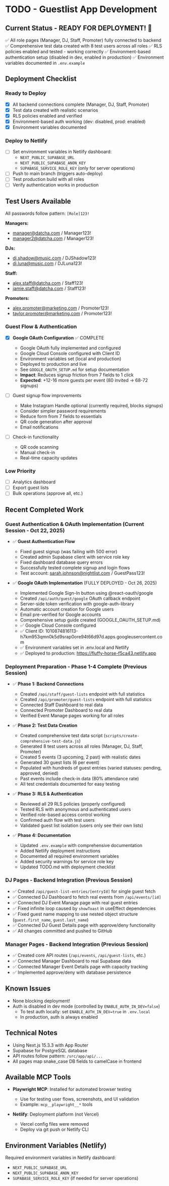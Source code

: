 # TODO - Guestlist App Development

## Current Status - READY FOR DEPLOYMENT! 🚀
✅ All role pages (Manager, DJ, Staff, Promoter) fully connected to backend
✅ Comprehensive test data created with 8 test users across all roles
✅ RLS policies enabled and tested - working correctly
✅ Environment-based authentication setup (disabled in dev, enabled in production)
✅ Environment variables documented in `.env.example`

## Deployment Checklist

### Ready to Deploy
- [x] All backend connections complete (Manager, DJ, Staff, Promoter)
- [x] Test data created with realistic scenarios
- [x] RLS policies enabled and verified
- [x] Environment-based auth working (dev: disabled, prod: enabled)
- [x] Environment variables documented

### Deploy to Netlify
- [ ] Set environment variables in Netlify dashboard:
  - `NEXT_PUBLIC_SUPABASE_URL`
  - `NEXT_PUBLIC_SUPABASE_ANON_KEY`
  - `SUPABASE_SERVICE_ROLE_KEY` (only for server operations)
- [ ] Push to main branch (triggers auto-deploy)
- [ ] Test production build with all roles
- [ ] Verify authentication works in production

## Test Users Available
All passwords follow pattern: `[Role]123!`

**Managers:**
- manager@datcha.com / Manager123!
- manager2@datcha.com / Manager123!

**DJs:**
- dj.shadow@music.com / DJShadow123!
- dj.luna@music.com / DJLuna123!

**Staff:**
- alex.staff@datcha.com / Staff123!
- jamie.staff@datcha.com / Staff123!

**Promoters:**
- alex.promoter@marketing.com / Promoter123!
- taylor.promoter@marketing.com / Promoter123!

### Guest Flow & Authentication
- [x] **Google OAuth Configuration** ✅ COMPLETE
  - Google OAuth fully implemented and configured
  - Google Cloud Console configured with Client ID
  - Environment variables set (local and production)
  - Deployed to production and live
  - See `GOOGLE_OAUTH_SETUP.md` for setup documentation
  - **Impact**: Reduces signup friction from 7 fields to 1 click
  - **Expected**: +12-16 more guests per event (80 invited → 68-72 signups)

- [ ] Guest signup flow improvements
  - Make Instagram Handle optional (currently required, blocks signups)
  - Consider simpler password requirements
  - Reduce form from 7 fields to essentials
  - QR code generation after approval
  - Email notifications

- [ ] Check-in functionality
  - QR code scanning
  - Manual check-in
  - Real-time capacity updates

### Low Priority
- [ ] Analytics dashboard
- [ ] Export guest lists
- [ ] Bulk operations (approve all, etc.)

## Recent Completed Work

### Guest Authentication & OAuth Implementation (Current Session - Oct 22, 2025)
- ✅ **Guest Authentication Flow**
  - Fixed guest signup (was failing with 500 error)
  - Created admin Supabase client with service role key
  - Fixed dashboard database query errors
  - Successfully tested complete signup and login flows
  - Test account: sarah.johnson@nightlist.com / GuestPass123!

- ✅ **Google OAuth Implementation** (FULLY DEPLOYED - Oct 26, 2025)
  - Implemented Google Sign-In button using @react-oauth/google
  - Created `/api/auth/guest/google` OAuth callback endpoint
  - Server-side token verification with google-auth-library
  - Automatic account creation for Google users
  - Email pre-verified for Google accounts
  - Comprehensive setup guide created (GOOGLE_OAUTH_SETUP.md)
  - ✅ Google Cloud Console configured
  - ✅ Client ID: 1010874816113-h7km953qmn0k5d9srap0ore94t66d97d.apps.googleusercontent.com
  - ✅ Environment variables set in .env.local and Netlify
  - ✅ Deployed to production: https://fluffy-horse-f5ca43.netlify.app

### Deployment Preparation - Phase 1-4 Complete (Previous Session)
- ✅ **Phase 1: Backend Connections**
  - Created `/api/staff/guest-lists` endpoint with full statistics
  - Created `/api/promoter/guest-lists` endpoint with full statistics
  - Connected Staff Dashboard to real data
  - Connected Promoter Dashboard to real data
  - Verified Event Manage pages working for all roles

- ✅ **Phase 2: Test Data Creation**
  - Created comprehensive test data script (`scripts/create-comprehensive-test-data.js`)
  - Generated 8 test users across all roles (Manager, DJ, Staff, Promoter)
  - Created 5 events (3 upcoming, 2 past) with realistic dates
  - Generated 30 guest lists (6 per event)
  - Populated with hundreds of guest entries (varied statuses: pending, approved, denied)
  - Past events include check-in data (80% attendance rate)
  - All test credentials documented for easy testing

- ✅ **Phase 3: RLS & Authentication**
  - Reviewed all 29 RLS policies (properly configured)
  - Tested RLS with anonymous and authenticated users
  - Verified role-based access control working
  - Confirmed auth flow with test users
  - Validated guest list isolation (users only see their own lists)

- ✅ **Phase 4: Documentation**
  - Updated `.env.example` with comprehensive documentation
  - Added Netlify deployment instructions
  - Documented all required environment variables
  - Added security warnings for service role key
  - Updated TODO.md with deployment checklist

### DJ Pages - Backend Integration (Previous Session)
- ✅ Created `/api/guest-list-entries/[entryId]` for single guest fetch
- ✅ Connected DJ Dashboard to fetch real events from `/api/events/[id]`
- ✅ Connected DJ Event Manage page with real guest entries
- ✅ Fixed infinite loop caused by `showToast` in useEffect dependencies
- ✅ Fixed guest name mapping to use nested object structure (`guest.first_name`, `guest.last_name`)
- ✅ Connected DJ Guest Details page with approve/deny functionality
- ✅ All changes committed and pushed to GitHub

### Manager Pages - Backend Integration (Previous Session)
- ✅ Created core API routes (`/api/events`, `/api/guest-lists`, etc.)
- ✅ Connected Manager Dashboard to real Supabase data
- ✅ Connected Manager Event Details page with capacity tracking
- ✅ Implemented approve/deny with database persistence

## Known Issues
- None blocking deployment!
- Auth is disabled in dev mode (controlled by `ENABLE_AUTH_IN_DEV=false`)
  - To test auth locally: set `ENABLE_AUTH_IN_DEV=true` in `.env.local`
  - In production, auth is always enabled

## Technical Notes
- Using Next.js 15.3.3 with App Router
- Supabase for PostgreSQL database
- API routes follow pattern: `/src/app/api/...`
- All pages map snake_case DB fields to camelCase in frontend

## Available MCP Tools
- **Playwright MCP**: Installed for automated browser testing
  - Use for testing user flows, screenshots, and UI validation
  - Example: `mcp__playwright__*` tools

- **Netlify**: Deployment platform (not Vercel)
  - Vercel config files were removed
  - Deploy via git push or Netlify CLI

## Environment Variables (Netlify)
Required environment variables in Netlify dashboard:
- `NEXT_PUBLIC_SUPABASE_URL`
- `NEXT_PUBLIC_SUPABASE_ANON_KEY`
- `SUPABASE_SERVICE_ROLE_KEY` (if needed for server operations)
